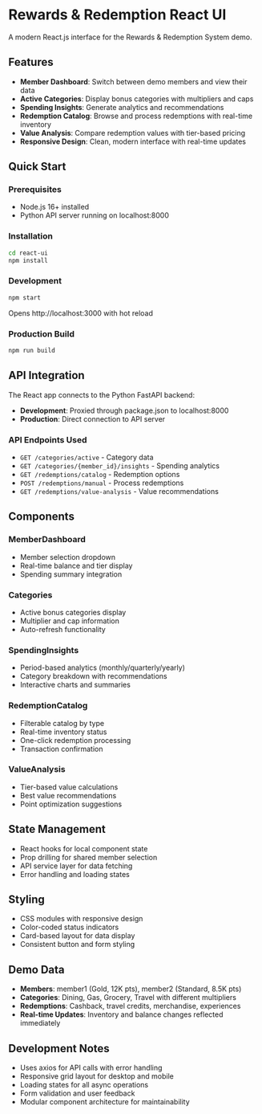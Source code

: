 # Rewards & Redemption React UI

A modern React.js interface for the Rewards & Redemption System demo.

## Features

- **Member Dashboard**: Switch between demo members and view their data
- **Active Categories**: Display bonus categories with multipliers and caps
- **Spending Insights**: Generate analytics and recommendations
- **Redemption Catalog**: Browse and process redemptions with real-time inventory
- **Value Analysis**: Compare redemption values with tier-based pricing
- **Responsive Design**: Clean, modern interface with real-time updates

## Quick Start

### Prerequisites
- Node.js 16+ installed
- Python API server running on localhost:8000

### Installation
```bash
cd react-ui
npm install
```

### Development
```bash
npm start
```
Opens http://localhost:3000 with hot reload

### Production Build
```bash
npm run build
```

## API Integration

The React app connects to the Python FastAPI backend:
- **Development**: Proxied through package.json to localhost:8000
- **Production**: Direct connection to API server

### API Endpoints Used
- `GET /categories/active` - Category data
- `GET /categories/{member_id}/insights` - Spending analytics
- `GET /redemptions/catalog` - Redemption options
- `POST /redemptions/manual` - Process redemptions
- `GET /redemptions/value-analysis` - Value recommendations

## Components

### MemberDashboard
- Member selection dropdown
- Real-time balance and tier display
- Spending summary integration

### Categories
- Active bonus categories display
- Multiplier and cap information
- Auto-refresh functionality

### SpendingInsights
- Period-based analytics (monthly/quarterly/yearly)
- Category breakdown with recommendations
- Interactive charts and summaries

### RedemptionCatalog
- Filterable catalog by type
- Real-time inventory status
- One-click redemption processing
- Transaction confirmation

### ValueAnalysis
- Tier-based value calculations
- Best value recommendations
- Point optimization suggestions

## State Management

- React hooks for local component state
- Prop drilling for shared member selection
- API service layer for data fetching
- Error handling and loading states

## Styling

- CSS modules with responsive design
- Color-coded status indicators
- Card-based layout for data display
- Consistent button and form styling

## Demo Data

- **Members**: member1 (Gold, 12K pts), member2 (Standard, 8.5K pts)
- **Categories**: Dining, Gas, Grocery, Travel with different multipliers
- **Redemptions**: Cashback, travel credits, merchandise, experiences
- **Real-time Updates**: Inventory and balance changes reflected immediately

## Development Notes

- Uses axios for API calls with error handling
- Responsive grid layout for desktop and mobile
- Loading states for all async operations
- Form validation and user feedback
- Modular component architecture for maintainability